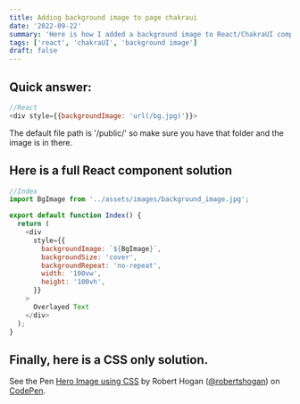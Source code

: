 ```yaml
---
title: Adding background image to page chakraui
date: '2022-09-22'
summary: 'Here is how I added a background image to React/ChakraUI components'
tags: ['react', 'chakraUI', 'background image']
draft: false
---
```


## Quick answer:

```js
//React
<div style={{backgroundImage: 'url(/bg.jpg)'}}>
```

The default file path is '/public/' so make sure you have that folder and the image is in there.

## Here is a full React component solution

```js
//Index
import BgImage from '../assets/images/background_image.jpg';

export default function Index() {
  return (
    <div
      style={{
        backgroundImage: `${BgImage}`,
        backgroundSize: 'cover',
        backgroundRepeat: 'no-repeat',
        width: '100vw',
        height: '100vh',
      }}
    >
      Overlayed Text
    </div>
  );
}
```

## Finally, here is a CSS only solution.

<p class="codepen" data-height="300" data-default-tab="html,result" data-slug-hash="oNdergM" data-user="robertshogan" >
  <span>See the Pen <a href="https://codepen.io/robertshogan/pen/oNdergM">
  Hero Image using CSS</a> by Robert Hogan (<a href="https://codepen.io/robertshogan">@robertshogan</a>)
  on <a href="https://codepen.io">CodePen</a>.</span>
</p>
<script async src="https://cpwebassets.codepen.io/assets/embed/ei.js"></script>
